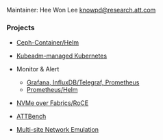 Maintainer: Hee Won Lee <knowpd@research.att.com>  

### Projects

* [Ceph-Container/Helm](./sds/ceph-docker/examples/helm)

* [Kubeadm-managed Kubernetes](./install-kubeadm)

* Monitor & Alert
   - [Grafana, InfluxDB/Telegraf, Prometheus](./monitor-alert)
   - [Prometheus/Helm](./sds/prometheus)

* [NVMe over Fabrics/RoCE](./nvmf)

* [ATTBench](./attbench)

* [Multi-site Network Emulation](./multisite-netemu)
